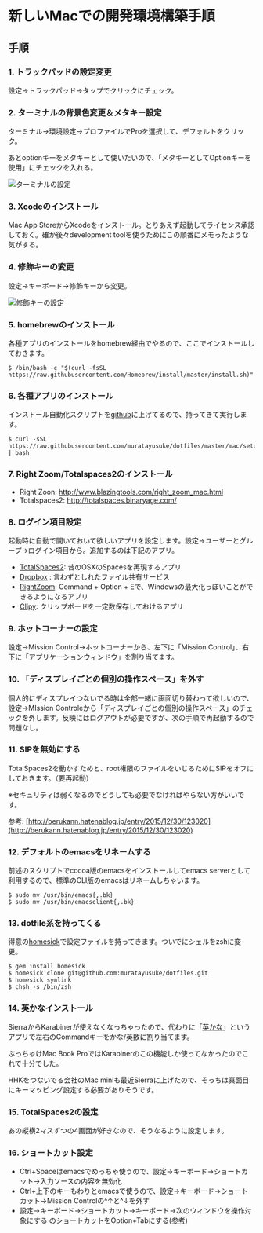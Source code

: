 # 新しいMacでの開発環境構築手順

## 手順

### 1. トラックパッドの設定変更

設定→トラックパッド→タップでクリックにチェック。

### 2. ターミナルの背景色変更＆メタキー設定

ターミナル→環境設定→プロファイルでProを選択して、デフォルトをクリック。

あとoptionキーをメタキーとして使いたいので、「メタキーとしてOptionキーを使用」にチェックを入れる。

![ターミナルの設定](https://www.muratayusuke.com/assets/20161215/terminal.png)

### 3. Xcodeのインストール

Mac App StoreからXcodeをインストール。とりあえず起動してライセンス承認しておく。確か後々development toolを使うためにこの順番にメモったような気がする。

### 4. 修飾キーの変更

設定→キーボード→修飾キーから変更。
  
![修飾キーの設定](https://www.muratayusuke.com/assets/mac_setting_001.png)

### 5. homebrewのインストール

各種アプリのインストールをhomebrew経由でやるので、ここでインストールしておきます。

```
$ /bin/bash -c "$(curl -fsSL https://raw.githubusercontent.com/Homebrew/install/master/install.sh)"
```

### 6. 各種アプリのインストール

インストール自動化スクリプトを[github](https://github.com/muratayusuke/dotfiles/blob/master/mac/setup.sh)に上げてるので、持ってきて実行します。

```
$ curl -sSL https://raw.githubusercontent.com/muratayusuke/dotfiles/master/mac/setup.sh | bash
```

### 7. Right Zoom/Totalspaces2のインストール

- Right Zoon: http://www.blazingtools.com/right_zoom_mac.html
- Totalspaces2: http://totalspaces.binaryage.com/

### 8. ログイン項目設定

起動時に自動で開いておいて欲しいアプリを設定します。設定→ユーザーとグループ→ログイン項目から。追加するのは下記のアプリ。

- [TotalSpaces2](http://totalspaces.binaryage.com/): 昔のOSXのSpacesを再現するアプリ
- [Dropbox](https://www.dropbox.com/) : 言わずとしれたファイル共有サービス
- [RightZoom](http://www.macupdate.com/app/mac/30591/right-zoom): Command + Option + Eで、Windowsの最大化っぽいことができるようになるアプリ
- [Clipy](https://clipy.softonic.jp/mac): クリップボードを一定数保存しておけるアプリ

### 9. ホットコーナーの設定

設定→Mission Control→ホットコーナーから、左下に「Mission Control」、右下に「アプリケーションウィンドウ」を割り当てます。

### 10. 「ディスプレイごとの個別の操作スペース」を外す

個人的にディスプレイつないでる時は全部一緒に画面切り替わって欲しいので、設定→MIssion Controleから「ディスプレイごとの個別の操作スペース」のチェックを外します。反映にはログアウトが必要ですが、次の手順で再起動するので問題なし。

### 11. SIPを無効にする

TotalSpaces2を動かすためと、root権限のファイルをいじるためにSIPをオフにしておきます。（要再起動）

※セキュリティは弱くなるのでどうしても必要でなければやらない方がいいです。

参考: [http://berukann.hatenablog.jp/entry/2015/12/30/123020](http://berukann.hatenablog.jp/entry/2015/12/30/123020)

### 12. デフォルトのemacsをリネームする

前述のスクリプトでcocoa版のemacsをインストールしてemacs serverとして利用するので、標準のCLI版のemacsはリネームしちゃいます。

```
$ sudo mv /usr/bin/emacs{,.bk}
$ sudo mv /usr/bin/emacsclient{,.bk}
```

### 13. dotfile系を持ってくる

得意の[homesick](/2013/01/11/%E8%A4%87%E6%95%B0pc%E9%96%93%E3%81%A7%E8%A8%AD%E5%AE%9A%E3%83%95%E3%82%A1%E3%82%A4%E3%83%AB%E3%82%92%E5%90%8C%E6%9C%9F%E3%81%A7%E3%81%8D%E3%82%8Bhomesick%E3%81%8C%E4%BE%BF%E5%88%A9/)で設定ファイルを持ってきます。ついでにシェルをzshに変更。

```
$ gem install homesick
$ homesick clone git@github.com:muratayusuke/dotfiles.git
$ homesick symlink
$ chsh -s /bin/zsh
```

### 14. 英かなインストール

SierraからKarabinerが使えなくなっちゃったので、代わりに「[英かな](https://ei-kana.appspot.com/)」というアプリで左右のCommandキーをかな/英数に割り当てます。

ぶっちゃけMac Book ProではKarabinerのこの機能しか使ってなかったのでこれで十分でした。

HHKをつないでる会社のMac miniも最近Sierraに上げたので、そっちは真面目にキーマッピング設定する必要がありそうです。

### 15. TotalSpaces2の設定

あの縦横2マスずつの4画面が好きなので、そうなるように設定します。

### 16. ショートカット設定

- Ctrl+Spaceはemacsでめっちゃ使うので、設定→キーボード→ショートカット→入力ソースの内容を無効化
- Ctrl+上下のキーもわりとemacsで使うので、設定→キーボード→ショートカット→Mission Controlの^↑と^↓を外す
- 設定→キーボード→ショートカット→キーボード→次のウィンドウを操作対象にする のショートカットをOption+Tabにする([参考](http://qiita.com/Yinaura/items/10fe5fe0cb0a795a0f58))

